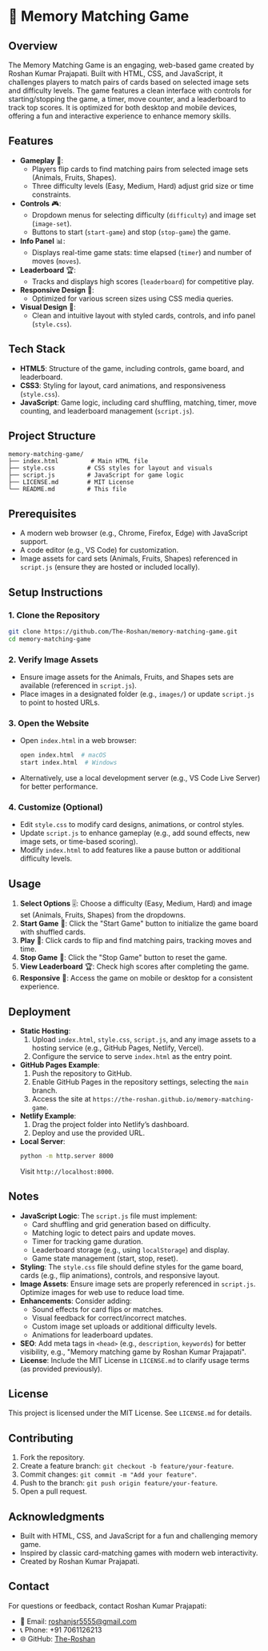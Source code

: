 # 🧠 Memory Matching Game

## Overview
The Memory Matching Game is an engaging, web-based game created by Roshan Kumar Prajapati. Built with HTML, CSS, and JavaScript, it challenges players to match pairs of cards based on selected image sets and difficulty levels. The game features a clean interface with controls for starting/stopping the game, a timer, move counter, and a leaderboard to track top scores. It is optimized for both desktop and mobile devices, offering a fun and interactive experience to enhance memory skills.

## Features
- **Gameplay** 🎴:
  - Players flip cards to find matching pairs from selected image sets (Animals, Fruits, Shapes).
  - Three difficulty levels (Easy, Medium, Hard) adjust grid size or time constraints.
- **Controls** 🎮:
  - Dropdown menus for selecting difficulty (`difficulty`) and image set (`image-set`).
  - Buttons to start (`start-game`) and stop (`stop-game`) the game.
- **Info Panel** 📊:
  - Displays real-time game stats: time elapsed (`timer`) and number of moves (`moves`).
- **Leaderboard** 🏆:
  - Tracks and displays high scores (`leaderboard`) for competitive play.
- **Responsive Design** 📱:
  - Optimized for various screen sizes using CSS media queries.
- **Visual Design** 🎨:
  - Clean and intuitive layout with styled cards, controls, and info panel (`style.css`).

## Tech Stack
- **HTML5**: Structure of the game, including controls, game board, and leaderboard.
- **CSS3**: Styling for layout, card animations, and responsiveness (`style.css`).
- **JavaScript**: Game logic, including card shuffling, matching, timer, move counting, and leaderboard management (`script.js`).

## Project Structure
```
memory-matching-game/
├── index.html         # Main HTML file
├── style.css         # CSS styles for layout and visuals
├── script.js         # JavaScript for game logic
├── LICENSE.md        # MIT License
└── README.md         # This file
```

## Prerequisites
- A modern web browser (e.g., Chrome, Firefox, Edge) with JavaScript support.
- A code editor (e.g., VS Code) for customization.
- Image assets for card sets (Animals, Fruits, Shapes) referenced in `script.js` (ensure they are hosted or included locally).

## Setup Instructions

### 1. Clone the Repository
```bash
git clone https://github.com/The-Roshan/memory-matching-game.git
cd memory-matching-game
```

### 2. Verify Image Assets
- Ensure image assets for the Animals, Fruits, and Shapes sets are available (referenced in `script.js`).
- Place images in a designated folder (e.g., `images/`) or update `script.js` to point to hosted URLs.

### 3. Open the Website
- Open `index.html` in a web browser:
  ```bash
  open index.html  # macOS
  start index.html  # Windows
  ```
- Alternatively, use a local development server (e.g., VS Code Live Server) for better performance.

### 4. Customize (Optional)
- Edit `style.css` to modify card designs, animations, or control styles.
- Update `script.js` to enhance gameplay (e.g., add sound effects, new image sets, or time-based scoring).
- Modify `index.html` to add features like a pause button or additional difficulty levels.

## Usage
1. **Select Options** 🎚️: Choose a difficulty (Easy, Medium, Hard) and image set (Animals, Fruits, Shapes) from the dropdowns.
2. **Start Game** 🚀: Click the "Start Game" button to initialize the game board with shuffled cards.
3. **Play** 🎴: Click cards to flip and find matching pairs, tracking moves and time.
4. **Stop Game** 🛑: Click the "Stop Game" button to reset the game.
5. **View Leaderboard** 🏆: Check high scores after completing the game.
6. **Responsive** 📱: Access the game on mobile or desktop for a consistent experience.

## Deployment
- **Static Hosting**:
  1. Upload `index.html`, `style.css`, `script.js`, and any image assets to a hosting service (e.g., GitHub Pages, Netlify, Vercel).
  2. Configure the service to serve `index.html` as the entry point.
- **GitHub Pages Example**:
  1. Push the repository to GitHub.
  2. Enable GitHub Pages in the repository settings, selecting the `main` branch.
  3. Access the site at `https://the-roshan.github.io/memory-matching-game`.
- **Netlify Example**:
  1. Drag the project folder into Netlify’s dashboard.
  2. Deploy and use the provided URL.
- **Local Server**:
  ```bash
  python -m http.server 8000
  ```
  Visit `http://localhost:8000`.

## Notes
- **JavaScript Logic**: The `script.js` file must implement:
  - Card shuffling and grid generation based on difficulty.
  - Matching logic to detect pairs and update moves.
  - Timer for tracking game duration.
  - Leaderboard storage (e.g., using `localStorage`) and display.
  - Game state management (start, stop, reset).
- **Styling**: The `style.css` file should define styles for the game board, cards (e.g., flip animations), controls, and responsive layout.
- **Image Assets**: Ensure image sets are properly referenced in `script.js`. Optimize images for web use to reduce load time.
- **Enhancements**: Consider adding:
  - Sound effects for card flips or matches.
  - Visual feedback for correct/incorrect matches.
  - Custom image set uploads or additional difficulty levels.
  - Animations for leaderboard updates.
- **SEO**: Add meta tags in `<head>` (e.g., `description`, `keywords`) for better visibility, e.g., "Memory matching game by Roshan Kumar Prajapati".
- **License**: Include the MIT License in `LICENSE.md` to clarify usage terms (as provided previously).

## License
This project is licensed under the MIT License. See `LICENSE.md` for details.

## Contributing
1. Fork the repository.
2. Create a feature branch: `git checkout -b feature/your-feature`.
3. Commit changes: `git commit -m "Add your feature"`.
4. Push to the branch: `git push origin feature/your-feature`.
5. Open a pull request.

## Acknowledgments
- Built with HTML, CSS, and JavaScript for a fun and challenging memory game.
- Inspired by classic card-matching games with modern web interactivity.
- Created by Roshan Kumar Prajapati.

## Contact
For questions or feedback, contact Roshan Kumar Prajapati:
- 📧 Email: roshanjsr5555@gmail.com
- 📞 Phone: +91 7061126213
- 🌐 GitHub: [The-Roshan](https://github.com/The-Roshan)
